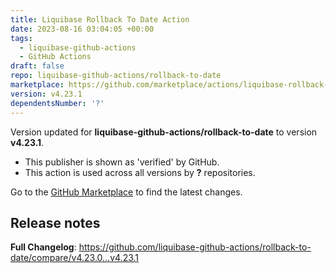 ```yaml
---
title: Liquibase Rollback To Date Action
date: 2023-08-16 03:04:05 +00:00
tags:
  - liquibase-github-actions
  - GitHub Actions
draft: false
repo: liquibase-github-actions/rollback-to-date
marketplace: https://github.com/marketplace/actions/liquibase-rollback-to-date-action
version: v4.23.1
dependentsNumber: '?'
---
```



Version updated for **liquibase-github-actions/rollback-to-date** to version **v4.23.1**.
- This publisher is shown as 'verified' by GitHub.
- This action is used across all versions by **?** repositories.

Go to the [GitHub Marketplace](https://github.com/marketplace/actions/liquibase-rollback-to-date-action) to find the latest changes.

## Release notes

**Full Changelog**: https://github.com/liquibase-github-actions/rollback-to-date/compare/v4.23.0...v4.23.1
